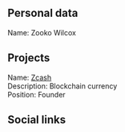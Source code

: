 ## Personal data   
Name: Zooko Wilcox

## Projects 
Name: [Zcash](/projects/zcash.md)  
Description: Blockchain currency  
Position: Founder

## Social links
